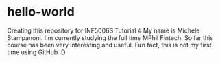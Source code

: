 # hello-world
Creating this repository for INF5006S Tutorial 4
My name is Michele Stampanoni. I'm currently studying the full time MPhil Fintech. So far this course has been very interesting and useful. Fun fact, this is not my first time using GitHub :D 
